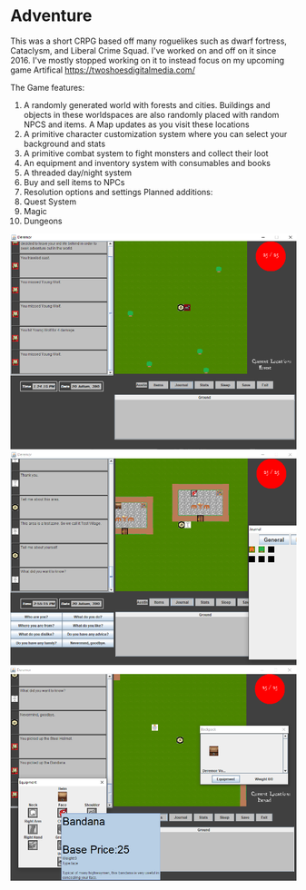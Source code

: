 # Adventure
This was a short CRPG based off many roguelikes such as dwarf fortress, Cataclysm, and Liberal Crime Squad. I've worked on and off on it since 2016. I've mostly stopped working on it to instead focus on my upcoming game Artifical https://twoshoesdigitalmedia.com/ <br />

The Game features: 
1) A randomly generated world with forests and cities. Buildings and objects in these worldspaces are also randomly placed with random NPCS and items. A Map updates as you visit these locations
2) A primitive character customization system where you can select your background and stats
3) A primitive combat system to fight monsters and collect their loot
4) An equipment and inventory system with consumables and books
5) A threaded day/night system 
6) Buy and sell items to NPCs
7) Resolution options and settings
Planned additions:
7) Quest System
8) Magic
9) Dungeons


![alt tag](https://github.com/austings/Adventure/blob/master/pics/preview.png)
![alt tag](https://github.com/austings/Adventure/blob/master/pics/preview2.png)
![alt tag](https://github.com/austings/Adventure/blob/master/pics/preview3.png)


